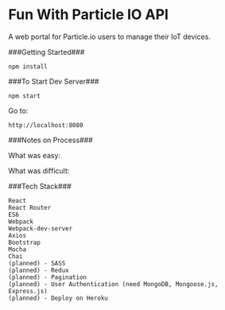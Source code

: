 # Fun With Particle IO API

A web portal for Particle.io users to manage their IoT devices.

###Getting Started###

	npm install

###To Start Dev Server###

    npm start

Go to:

    http://localhost:8080

###Notes on Process###

What was easy:


What was difficult:


###Tech Stack###

    React
    React Router
    ES6
    Webpack
    Webpack-dev-server
    Axios
    Bootstrap
    Mocha
    Chai
    (planned) - SASS
    (planned) - Redux
    (planned) - Pagination
    (planned) - User Authentication (need MongoDB, Mongoose.js, Express.js)
    (planned) - Deploy on Heroku